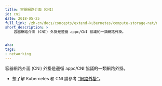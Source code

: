 ```yaml
---
title: 容器網路介面（CNI）
id: cni
date: 2018-05-25
full_link: /zh-cn/docs/concepts/extend-kubernetes/compute-storage-net/network-plugins/#cni
short_description: >
    容器網路介面 (CNI) 外掛是遵循 appc/CNI 協議的一類網路外掛。


aka: 
tags:
- networking 
---
```


<!--
---
title: Container network interface (CNI)
id: cni
date: 2018-05-25
full_link: /docs/concepts/extend-kubernetes/compute-storage-net/network-plugins/#cni
short_description: >
    Container network interface (CNI) plugins are a type of Network plugin that adheres to the appc/CNI specification.


aka: 
tags:
- networking 
---
-->

<!--
 Container network interface (CNI) plugins are a type of Network plugin that adheres to the appc/CNI specification.
-->

 容器網路介面 (CNI) 外掛是遵循 appc/CNI 協議的一類網路外掛。

<!--more--> 

<!--
* For information on Kubernetes and CNI refer to [this](/docs/concepts/extend-kubernetes/compute-storage-net/network-plugins/#cni).
* For information on Kubernetes and CNI, see ["Network plugins"](/docs/concepts/extend-kubernetes/compute-storage-net/network-plugins/#cni).
-->

* 想了解 Kubernetes 和 CNI 請參考 ["網路外掛"](/zh-cn/docs/concepts/extend-kubernetes/compute-storage-net/network-plugins/#cni)。
